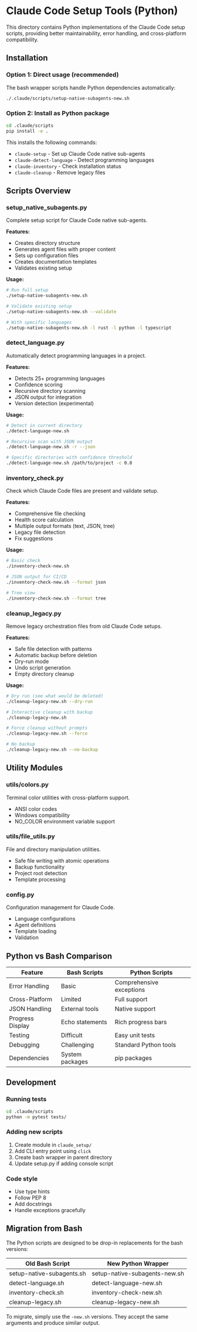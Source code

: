 # Claude Code Setup Tools (Python)

This directory contains Python implementations of the Claude Code setup scripts, providing better maintainability, error handling, and cross-platform compatibility.

## Installation

### Option 1: Direct usage (recommended)
The bash wrapper scripts handle Python dependencies automatically:
```bash
./.claude/scripts/setup-native-subagents-new.sh
```

### Option 2: Install as Python package
```bash
cd .claude/scripts
pip install -e .
```

This installs the following commands:
- `claude-setup` - Set up Claude Code native sub-agents
- `claude-detect-language` - Detect programming languages
- `claude-inventory` - Check installation status
- `claude-cleanup` - Remove legacy files

## Scripts Overview

### setup_native_subagents.py
Complete setup script for Claude Code native sub-agents.

**Features:**
- Creates directory structure
- Generates agent files with proper content
- Sets up configuration files
- Creates documentation templates
- Validates existing setup

**Usage:**
```bash
# Run full setup
./setup-native-subagents-new.sh

# Validate existing setup
./setup-native-subagents-new.sh --validate

# With specific languages
./setup-native-subagents-new.sh -l rust -l python -l typescript
```

### detect_language.py
Automatically detect programming languages in a project.

**Features:**
- Detects 25+ programming languages
- Confidence scoring
- Recursive directory scanning
- JSON output for integration
- Version detection (experimental)

**Usage:**
```bash
# Detect in current directory
./detect-language-new.sh

# Recursive scan with JSON output
./detect-language-new.sh -r --json

# Specific directories with confidence threshold
./detect-language-new.sh /path/to/project -c 0.8
```

### inventory_check.py
Check which Claude Code files are present and validate setup.

**Features:**
- Comprehensive file checking
- Health score calculation
- Multiple output formats (text, JSON, tree)
- Legacy file detection
- Fix suggestions

**Usage:**
```bash
# Basic check
./inventory-check-new.sh

# JSON output for CI/CD
./inventory-check-new.sh --format json

# Tree view
./inventory-check-new.sh --format tree
```

### cleanup_legacy.py
Remove legacy orchestration files from old Claude Code setups.

**Features:**
- Safe file detection with patterns
- Automatic backup before deletion
- Dry-run mode
- Undo script generation
- Empty directory cleanup

**Usage:**
```bash
# Dry run (see what would be deleted)
./cleanup-legacy-new.sh --dry-run

# Interactive cleanup with backup
./cleanup-legacy-new.sh

# Force cleanup without prompts
./cleanup-legacy-new.sh --force

# No backup
./cleanup-legacy-new.sh --no-backup
```

## Utility Modules

### utils/colors.py
Terminal color utilities with cross-platform support.
- ANSI color codes
- Windows compatibility
- NO_COLOR environment variable support

### utils/file_utils.py
File and directory manipulation utilities.
- Safe file writing with atomic operations
- Backup functionality
- Project root detection
- Template processing

### config.py
Configuration management for Claude Code.
- Language configurations
- Agent definitions
- Template loading
- Validation

## Python vs Bash Comparison

| Feature | Bash Scripts | Python Scripts |
|---------|-------------|----------------|
| Error Handling | Basic | Comprehensive exceptions |
| Cross-Platform | Limited | Full support |
| JSON Handling | External tools | Native support |
| Progress Display | Echo statements | Rich progress bars |
| Testing | Difficult | Easy unit tests |
| Debugging | Challenging | Standard Python tools |
| Dependencies | System packages | pip packages |

## Development

### Running tests
```bash
cd .claude/scripts
python -m pytest tests/
```

### Adding new scripts
1. Create module in `claude_setup/`
2. Add CLI entry point using `click`
3. Create bash wrapper in parent directory
4. Update setup.py if adding console script

### Code style
- Use type hints
- Follow PEP 8
- Add docstrings
- Handle exceptions gracefully

## Migration from Bash

The Python scripts are designed to be drop-in replacements for the bash versions:

| Old Bash Script | New Python Wrapper |
|----------------|-------------------|
| setup-native-subagents.sh | setup-native-subagents-new.sh |
| detect-language.sh | detect-language-new.sh |
| inventory-check.sh | inventory-check-new.sh |
| cleanup-legacy.sh | cleanup-legacy-new.sh |

To migrate, simply use the `-new.sh` versions. They accept the same arguments and produce similar output.